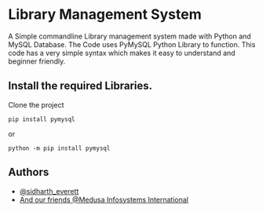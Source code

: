 
# Library Management System
A Simple commandline Library management system made with Python and MySQL Database.
The Code uses PyMySQL Python Library to function. This code has a very simple syntax which makes it easy to understand and beginner friendly.


## Install the required Libraries.

Clone the project

```
pip install pymysql
```
or
```
python -m pip install pymysql
```
## Authors

- [@sidharth_everett](https://github.com/Cyber-Zypher)
- [And our friends @Medusa Infosystems International](https://www.instagram.com/themedusaclan_official/)

